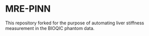 # MRE-PINN

This repository forked for the purpose of automating liver stiffness measurement in the BIOQIC phantom data.
